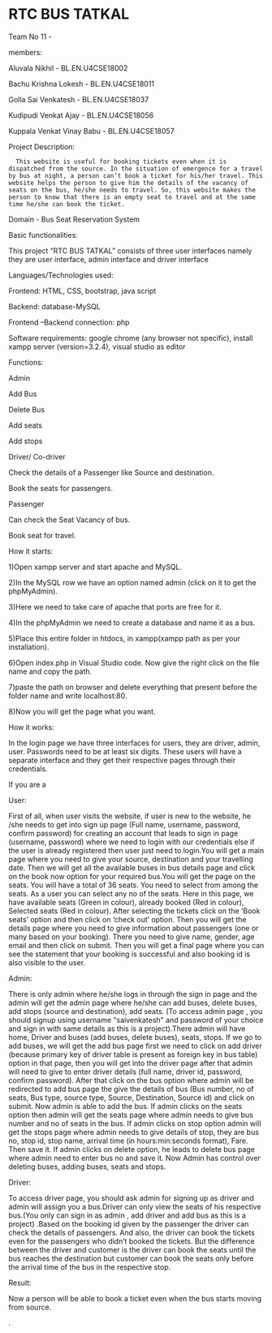 
# RTC BUS TATKAL 

Team No 11 -

members:

Aluvala Nikhil                       - BL.EN.U4CSE18002 

Bachu Krishna Lokesh                 - BL.EN.U4CSE18011 

Golla Sai Venkatesh                  - BL.EN.U4CSE18037 

Kudipudi Venkat Ajay                 - BL.EN.U4CSE18056 

Kuppala Venkat Vinay Babu            - BL.EN.U4CSE18057 

 

Project Description: 

      This website is useful for booking tickets even when it is dispatched from the source. In the situation of emergence for a travel by bus at night, a person can’t book a ticket for his/her travel. This website helps the person to give him the details of the vacancy of seats on the bus, he/she needs to travel. So, this website makes the person to know that there is an empty seat to travel and at the same time he/she can book the ticket. 

 

Domain - Bus Seat Reservation System 

 

Basic functionalities: 

This project “RTC BUS TATKAL” consists of three user interfaces namely they are user interface, admin interface and driver interface 


Languages/Technologies used: 

Frontend: HTML, CSS, bootstrap, java script 

Backend: database-MySQL 

Frontend –Backend connection: php 
 

Software requirements: google chrome (any browser not specific), install xampp server (version=3.2.4), visual studio as editor 

 

Functions: 

Admin 

Add Bus 

Delete Bus 

Add seats 

Add stops 

 

Driver/ Co-driver 

Check the details of a Passenger like Source and destination.  

Book the seats for passengers. 


Passenger 

Can check the Seat Vacancy of bus. 

Book seat for travel. 


How it starts: 

1)Open xampp server and start apache and MySQL. 

2)In the MySQL row we have an option named admin (click on it to get the phpMyAdmin). 

3)Here we need to take care of apache that ports are free for it. 

4)In the phpMyAdmin we need to create a database and name it as a bus. 

5)Place this entire folder in htdocs, in xampp(xampp path as per your installation). 

6)Open index.php in Visual Studio code. Now give the right click on the file name and copy the path. 

7)paste the path on browser and delete everything that present before the folder name and write localhost:80. 

8)Now you will get the page what you want. 


How it works: 

 In the login page we have three interfaces for users, they are driver, admin, user. Passwords need to be at least six digits. These users will have a separate interface and they get their respective pages through their credentials. 

If you are a  

User:  

First of all, when user visits the website, if user is new to the website, he /she needs to get into sign up page (Full name, username, password, confirm password) for creating an account that leads to sign in page (username, password) where we need to login with our credentials else if the user is already registered then user just need to login.You will get a main page where you need to give your source, destination and your travelling date. Then we will get all the available buses in bus details page and click on the book now option for your required bus.You will get the page on the seats. You will have a total of 36 seats. You need to select from among the seats. As a user you can select any no of the seats. Here in this page, we have available seats (Green in colour), already booked (Red in colour), Selected seats (Red in colour). After selecting the tickets click on the ‘Book seats’ option and then click on ‘check out’ option. Then you will get the details page where you need to give information about passengers (one or many based on your booking). There you need to give name, gender, age email and then click on submit. Then you will get a final page where you can see the statement that your booking is successful and also booking id is also visible to the user. 


Admin: 

There is only admin where he/she logs in through the sign in page and the admin will get the admin page where he/she can add buses, delete buses, add stops (source and destination), add seats. (To access admin page , you should signup using username "saivenkatesh" and password of your choice and sign in with same details as this is a project).There admin will have home, Driver and buses (add buses, delete buses), seats, stops. If we go to add buses, we will get the add bus page first we need to click on add driver (because primary key of driver table is present as foreign key in bus table) option in that page, then you will get into the driver page after that admin will need to give to enter driver details (full name, driver id, password, confirm password). After that click on the bus option where admin will be redirected to add bus page the give the details of bus (Bus number, no of seats, Bus type, source type, Source, Destination, Source id) and click on submit. Now admin is able to add the bus. If admin clicks on the seats option then admin will get the seats page where admin needs to give bus number and no of seats in the bus. If admin clicks on stop option admin will get the stops page where admin needs to give details of stop, they are bus no, stop id, stop name, arrival time (in hours:min:seconds format), Fare. Then save it. If admin clicks on delete option, he leads to delete bus page where admin need to enter bus no and save it. Now Admin has control over deleting buses, adding buses, seats and stops. 


Driver: 

To access driver page, you should ask admin for signing up as driver and admin will assign you a bus.Driver can only view the seats of his respective bus.(You only can sign in as admin , add driver and add bus as this is a project) .Based on the booking id given by the passenger the driver can check the details of passengers. And also, the driver can book the tickets even for the passengers who didn’t booked the tickets.  But the difference between the driver and customer is the driver can book the seats until the bus reaches the destination but customer can book the seats only before the arrival time of the bus in the respective stop. 

 

Result: 

Now a person will be able to book a ticket even when the bus starts moving from source. 

 

 

 

 

. 